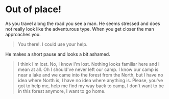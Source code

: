 # Out of place!

As you travel along the road you see a man. He seems stressed and does not really look like the adventurous type.
When you get closer the man approaches you.

> You there!. I could use your help.

He makes a short pause and looks a bit ashamed.

> I think I'm lost. No, I know I'm lost. Nothing looks familiar here and I mean at all. Oh I should've never left our camp. I know our camp is near a lake and we came into the forest from the North, but I have no idea where North is, I have no idea where anything is. Please, you've got to help me, help me find my way back to camp, I don't want to be in this forest anymore, I want to go home.

<!-- _Help him_
_Sorry im lost_ -->
